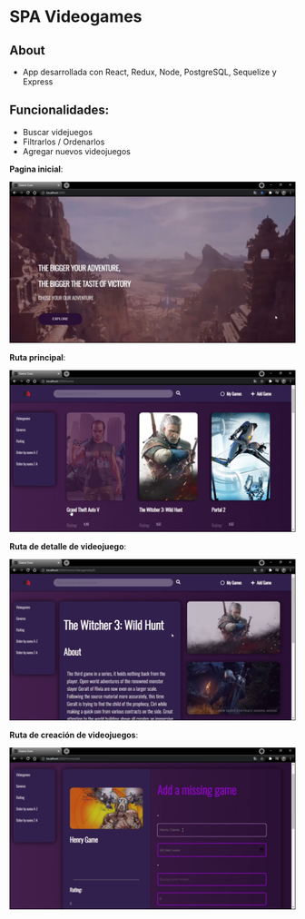 
# SPA Videogames

## About

- App desarrollada con React, Redux, Node, PostgreSQL, Sequelize y Express

## Funcionalidades: 
- Buscar videjuegos
- Filtrarlos / Ordenarlos
- Agregar nuevos videojuegos


__Pagina inicial__: 

![Screen01](client/src/img/Screen01.png)

__Ruta principal__: 

![Screen02](client/src/img/Screen02.png)

__Ruta de detalle de videojuego__: 

![Screen04](client/src/img/Screen04.png)

__Ruta de creación de videojuegos__:

![Screen05](client/src/img/Screen05.png)

